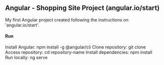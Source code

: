 ## Angular - Shopping Site Project (angular.io/start)

My first Angular project created following the instructions on 'angular.io/start'. 

#### Run
Install Angular: npm install -g @angular/cli
Clone repository: git clone
Access repository: cd repository-name
Install dependencies: npm install
Run locally: ng serve